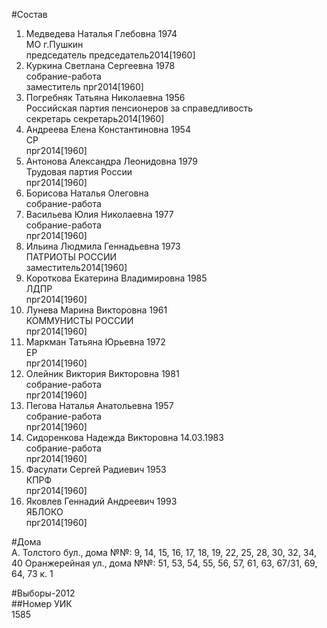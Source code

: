 #Состав  
1. Медведева Наталья Глебовна 1974  
    МО г.Пушкин  
    председатель председатель2014[1960]  
2. Куркина Светлана Сергеевна 1978  
    собрание-работа  
    заместитель прг2014[1960]  
3. Погребняк Татьяна Николаевна 1956  
    Российская партия пенсионеров за справедливость  
    секретарь секретарь2014[1960]  
4. Андреева Елена Константиновна 1954  
    СР  
    прг2014[1960]  
5. Антонова Александра Леонидовна 1979  
    Трудовая партия России  
    прг2014[1960]  
6. Борисова Наталья Олеговна  
    собрание-работа  
7. Васильева Юлия Николаевна 1977  
    собрание-работа  
    прг2014[1960]  
8. Ильина Людмила Геннадьевна 1973  
    ПАТРИОТЫ РОССИИ  
    заместитель2014[1960]  
9. Короткова Екатерина Владимировна 1985  
    ЛДПР  
    прг2014[1960]  
10. Лунева Марина Викторовна 1961  
    КОММУНИСТЫ РОССИИ  
    прг2014[1960]  
11. Маркман Татьяна Юрьевна 1972  
    ЕР  
    прг2014[1960]  
12. Олейник Виктория Викторовна 1981  
    собрание-работа  
    прг2014[1960]  
13. Пегова Наталья Анатольевна 1957  
    собрание-работа  
    прг2014[1960]  
14. Сидоренкова Надежда Викторовна 14.03.1983  
    собрание-работа  
    прг2014[1960]  
15. Фасулати Сергей Радиевич 1953  
    КПРФ  
    прг2014[1960]  
16. Яковлев Геннадий Андреевич 1993  
    ЯБЛОКО  
    прг2014[1960]  
  
#Дома  
А. Толстого бул., дома №№:  9, 14, 15, 16, 17, 18, 19, 22, 25, 28, 30, 32, 34, 40 Оранжерейная ул., дома №№: 51, 53, 54, 55, 56, 57, 61, 63, 67/31, 69, 64, 73 к. 1  
  
#Выборы-2012  
##Номер УИК  
1585  
